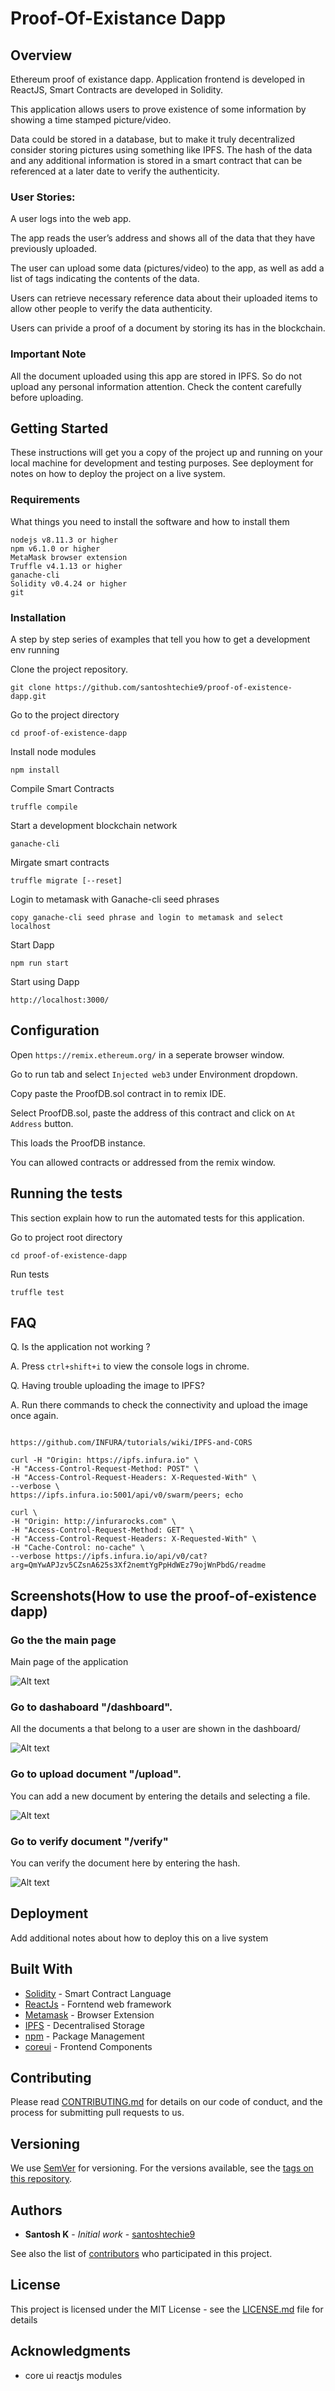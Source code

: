 # Proof-Of-Existance Dapp

## Overview
Ethereum proof of existance dapp. Application frontend is developed in ReactJS, Smart Contracts are developed in Solidity. 

This application allows users to prove existence of some information by showing a time stamped picture/video.

Data could be stored in a database, but to make it truly decentralized consider storing pictures using something like IPFS. The hash of the data and any additional information is stored in a smart contract that can be referenced at a later date to verify the authenticity.

### User Stories:
A user logs into the web app. 

The app reads the user’s address and shows all of the data that they have previously uploaded.

The user can upload some data (pictures/video) to the app, as well as add a list of tags indicating the contents of the data.

Users can retrieve necessary reference data about their uploaded items to allow other people to verify the data authenticity.

Users can privide a proof of a document by storing its has in the blockchain. 

### Important Note
All the document uploaded using this app are stored in IPFS. So do not upload any personal information attention. Check the content carefully before  uploading.

## Getting Started

These instructions will get you a copy of the project up and running on your local machine for development and testing purposes. See deployment for notes on how to deploy the project on a live system.

### Requirements

What things you need to install the software and how to install them

```
nodejs v8.11.3 or higher
npm v6.1.0 or higher
MetaMask browser extension
Truffle v4.1.13 or higher
ganache-cli
Solidity v0.4.24 or higher
git
```

### Installation

A step by step series of examples that tell you how to get a development env running

Clone the project repository.

```
git clone https://github.com/santoshtechie9/proof-of-existence-dapp.git
```

Go to the project directory

```
cd proof-of-existence-dapp
```

Install node modules

```
npm install
```

Compile Smart Contracts

```
truffle compile
```

Start a development blockchain network

```
ganache-cli
```

Mirgate smart contracts

```
truffle migrate [--reset]
```


Login to metamask with Ganache-cli seed phrases

```
copy ganache-cli seed phrase and login to metamask and select localhost
```

Start Dapp

```
npm run start
```

Start using Dapp

```
http://localhost:3000/
```

## Configuration
Open `https://remix.ethereum.org/` in a seperate browser window.

Go to run tab and select `Injected web3` under Environment dropdown.

Copy paste the ProofDB.sol contract in to remix IDE.

Select ProofDB.sol, paste the address of this contract and click on `At Address` button.

This loads the ProofDB instance.

You can allowed contracts or addressed from the remix window.

## Running the tests

This section explain how to run the automated tests for this application.

Go to project root directory

```
cd proof-of-existence-dapp
```

Run tests

```
truffle test
```

## FAQ

Q. Is the application not working ?

A. Press `ctrl+shift+i` to view the console logs in chrome.

Q. Having trouble uploading the image to IPFS?

A. Run there commands to check the connectivity and upload the image once again.


```

https://github.com/INFURA/tutorials/wiki/IPFS-and-CORS

curl -H "Origin: https://ipfs.infura.io" \
-H "Access-Control-Request-Method: POST" \
-H "Access-Control-Request-Headers: X-Requested-With" \
--verbose \
https://ipfs.infura.io:5001/api/v0/swarm/peers; echo	

curl \
-H "Origin: http://infurarocks.com" \
-H "Access-Control-Request-Method: GET" \
-H "Access-Control-Request-Headers: X-Requested-With" \
-H "Cache-Control: no-cache" \
--verbose https://ipfs.infura.io/api/v0/cat?arg=QmYwAPJzv5CZsnA625s3Xf2nemtYgPpHdWEz79ojWnPbdG/readme
```

## Screenshots(How to use the proof-of-existence dapp)

### Go the the main page
Main page of the application

![Alt text](/src/assets/mainpage.JPG?raw=true "Optional Title")

### Go to dashaboard "/dashboard".
All the documents a that belong to a user are shown in the dashboard/

![Alt text](/src/assets/dashboard.JPG?raw=true "Optional Title")

### Go to upload document "/upload".
You can add a new document by entering the details and selecting a file.

![Alt text](/src/assets/upload.JPG?raw=true "Optional Title")

### Go to verify document "/verify"
You can verify the document here by entering the hash.

![Alt text](/src/assets/verify.JPG?raw=true "Optional Title")

## Deployment

Add additional notes about how to deploy this on a live system

## Built With

* [Solidity](https://reactjs.org/docs/getting-started.html) - Smart Contract Language
* [ReactJs](https://reactjs.org/docs/getting-started.html) - Forntend web framework 
* [Metamask](https://reactjs.org/docs/getting-started.html) - Browser Extension
* [IPFS](https://reactjs.org/docs/getting-started.html) - Decentralised Storage
* [npm](https://www.npmjs.com/) - Package Management
* [coreui](https://coreui.io/v1/docs/getting-started/introduction/#reactjs) - Frontend Components

## Contributing

Please read [CONTRIBUTING.md](https://github.com/santoshtechie9) for details on our code of conduct, and the process for submitting pull requests to us.

## Versioning

We use [SemVer](http://semver.org/) for versioning. For the versions available, see the [tags on this repository](https://github.com/your/project/tags). 

## Authors

* **Santosh K** - *Initial work* - [santoshtechie9](https://github.com/santoshtechie9)

See also the list of [contributors](https://github.com/santoshtechie9/proof-of-existence-dapp/graphs/contributors) who participated in this project.

## License

This project is licensed under the MIT License - see the [LICENSE.md](LICENSE.md) file for details

## Acknowledgments

* core ui reactjs modules
